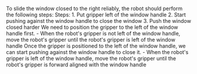 To slide the window closed to the right reliably, the robot should perform the following steps:
    Steps:  1. Put gripper left of the window handle  2. Start pushing against the window handle to close the window  3. Push the window closed harder
    We need to position the gripper to the left of the window handle first.
    - When the robot's gripper is not left of the window handle, move the robot's gripper until the robot's gripper is left of the window handle
    Once the gripper is positioned to the left of the window handle, we can start pushing against the window handle to close it.
    - When the robot's gripper is left of the window handle, move the robot's gripper until the robot's gripper is forward aligned with the window handle